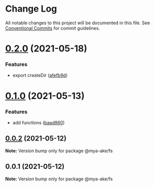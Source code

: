 # Change Log

All notable changes to this project will be documented in this file.
See [Conventional Commits](https://conventionalcommits.org) for commit guidelines.

# [0.2.0](https://github.com/mya-ake/shared/compare/@mya-ake/fs@0.1.0...@mya-ake/fs@0.2.0) (2021-05-18)

### Features

- export createDir ([afefb9d](https://github.com/mya-ake/shared/commit/afefb9d7b5e819afc9624ababb2e513c007da40e))

# [0.1.0](https://github.com/mya-ake/shared/compare/@mya-ake/fs@0.0.2...@mya-ake/fs@0.1.0) (2021-05-13)

### Features

- add functions ([baad860](https://github.com/mya-ake/shared/commit/baad860d02af3fe564e3a84b3eee0be0d36beb08))

## [0.0.2](https://github.com/mya-ake/shared/compare/@mya-ake/fs@0.0.1...@mya-ake/fs@0.0.2) (2021-05-12)

**Note:** Version bump only for package @mya-ake/fs

## 0.0.1 (2021-05-12)

**Note:** Version bump only for package @mya-ake/fs
